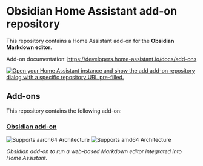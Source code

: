 # Obsidian Home Assistant add-on repository

This repository contains a Home Assistant add-on for the **Obsidian Markdown editor**.

Add-on documentation: <https://developers.home-assistant.io/docs/add-ons>

[![Open your Home Assistant instance and show the add add-on repository dialog with a specific repository URL pre-filled.](https://my.home-assistant.io/badges/supervisor_add_addon_repository.svg)](https://my.home-assistant.io/redirect/supervisor_add_addon_repository/?repository_url=https%3A%2F%2Fgithub.com%2F<your-username>%2FHA-obsidian-addon)

## Add-ons

This repository contains the following add-on:

### [Obsidian add-on](./obsidian)

![Supports aarch64 Architecture][aarch64-shield]
![Supports amd64 Architecture][amd64-shield]

_Obsidian add-on to run a web-based Markdown editor integrated into Home Assistant._

<!--
Notes to developers after forking or using this repository:

- While developing, comment out the 'image' key from 'obsidian/config.yaml' to make the supervisor build the addon.
  - Remember to put this back when pushing up your changes.
- When merging to the 'main' branch of your repository a new build will be triggered.
  - Update the 'version' key in 'obsidian/config.yaml'.
  - Update 'obsidian/CHANGELOG.md'.
  - Ensure GitHub Container Registry settings allow public access if needed.
- Adjust the 'image' key in 'obsidian/config.yaml' to point to your GitHub username.
- The 'slug' key in 'obsidian/config.yaml' should match the directory name.
- Adjust any URLs pointing to 'home-assistant' to point to your fork.
- Share your repository on the forums: https://community.home-assistant.io/c/projects/9
- Have fun building awesome stuff!
-->

[aarch64-shield]: https://img.shields.io/badge/aarch64-yes-green.svg
[amd64-shield]: https://img.shields.io/badge/amd64-yes-green.svg
